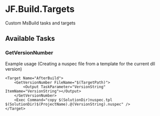 # JF.Build.Targets

Custom MsBuild tasks and targets

## Available Tasks

### GetVersionNumber

Example usage (Creating a nuspec file from a template for the current dll version)

    <Target Name="AfterBuild">
    	<GetVersionNumber FileName="$(TargetPath)">
    		<Output TaskParameter="VersionString" ItemName="VersionString"></Output>
    	</GetVersionNumber>
    	<Exec Command="copy $(SolutionDir)nuspec.tpl $(SolutionDir)$(ProjectName).@(VersionString).nuspec" />
    </Target>

